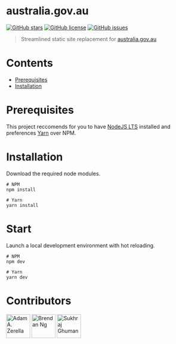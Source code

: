 # australia.gov.au

[![GitHub stars](https://img.shields.io/github/stars/adamzerella/ausgov.svg)](https://github.com/adamzerella/ausgov/stargazers)
[![GitHub license](https://img.shields.io/github/license/adamzerella/ausgov.svg)](https://github.com/adamzerella/ausgov/blob/master/LICENSE)
[![GitHub issues](https://img.shields.io/github/issues/adamzerella/ausgov.svg)](https://github.com/adamzerella/ausgov/issues)

> Streamlined static site replacement for [australia.gov.au](https://www.australia.gov.au)

# Contents

-   [Prerequisites](#prerequisites)
-   [Installation](#installation)

# Prerequisites

This project reccomends for you to have [NodeJS LTS](https://nodejs.org/en/) installed and preferences [Yarn](https://yarnpkg.com/lang/en/) over NPM.

# Installation

Download the required node modules.

```node
# NPM
npm install

# Yarn
yarn install
```

# Start

Launch a local development environment with hot reloading.

```node
# NPM
npm dev

# Yarn
yarn dev
```

# Contributors

<div style="display:inline;">
  <img width="64" height="64" href="https://github.com/adamzerella" src="https://avatars0.githubusercontent.com/u/1501560?s=460&v=4" alt="Adam A. Zerella"/>
<img width="64" height="64" href="https://github.com/BrendanCNg" src="https://avatars2.githubusercontent.com/u/36283933?s=400&v=4" alt="Brendan Ng"/>
<img width="64" height="64" href="https://github.com/sukhrajghuman" src="https://avatars0.githubusercontent.com/u/20184809?s=400&v=4" alt="Sukhraj Ghuman"/>
 </div>
